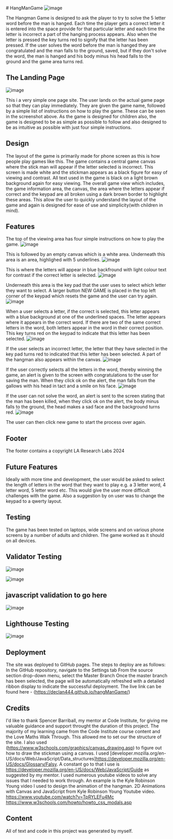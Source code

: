 ﻿﻿# HangManGame 
![image](https://github.com/Declan444/hangManGame/assets/119152450/771e4edc-71de-42b5-a09f-2a95a52d731d)

The Hangman Game is designed to ask the player to try to solve the 5 letter word before the man is hanged. Each time the player gets a correct letter it is entered into the space provide for that particular letter and each time the letter is incorrect a part of the hanging process appears. Also when the letter is pressed the key turns red to signify that the letter has been pressed. If the user solves the word before the man is hanged they are congratulated and the man falls to the ground, saved, but if they don't solve the word, the man is hanged and his body minus his head falls to the ground and the game area turns red.

## The Landing Page

![image](https://github.com/Declan444/hangManGame/assets/119152450/1985973c-9d92-46ae-b065-2daba314c820)


This i a very simple one page site. The user lands on the actual game page so that they can play immediately. They are given the game name, followed by a simple list of instructions on how to play the game. These can be seen in the screenshot above. As the game is designed for children also, the game is designed to be as simple as possible to follow and also designed to be as intuitive as possible with just four simple instructions. 

## Design
The layout of the game is primarily made for phone screen as this is how people play games like this. The game contains a central game canvas where the stick man will appear if the letter selected is incorrect. This screen is made white and the stickman appears as a black figure for easy of viewing and contrast. All text used in the game is black on a light brown background again for easy viewing. The overall game view which includes, the game information area, the canvas, the area where the letters appear if correct and the keypad are all broken using a dark brown border to highlight these areas. This allow the user to quickly understand the layout of the game and again is designed for ease of use and simplicity(with children in mind).

## Features

The top of the viewing area has four simple instructions on how to play the game. 
![image](https://github.com/Declan444/hangManGame/assets/119152450/23ca8b67-3226-41b6-9799-17ac3a5b6e9f)

This is followed by an empty canvas which is a white area. Underneath this area is an area, highlighed with 5 underlines. 
![image](https://github.com/Declan444/hangManGame/assets/119152450/cd32b133-0d66-485e-b8e0-9a11f9fad601)

This is where the letters will appear in blue backfround with light colour text for contrast if the correct letter is selected.
![image](https://github.com/Declan444/hangManGame/assets/119152450/5eb58856-4ca0-4aeb-b13a-edb7b550d51c)

Underneath this area is the key pad that the user uses to select which letter they want to select. A larger button NEW GAME is placed in the top left corner of the keypad which resets the game and the user can try again. 
![image](https://github.com/Declan444/hangManGame/assets/119152450/faca6624-67ec-4045-9e81-88b997f4d070)


When a user selects a letter, if the correct is selected, this letter appears with a blue background at one of the underlined spaces. The letter appears where it appears in the correct word. If there are two of the same correct letters in the word, both letters appear in the word in their correct position. This key turns red on the keypad to indicate that this letter has been selected.
![image](https://github.com/Declan444/hangManGame/assets/119152450/1f08f9c2-970d-40f9-9c1c-f6c71626f6d8)



If the user selects an incorrect letter, the letter that they have selected in the key pad turns red to indicated that this letter has been selected. A part of the hangman also appears within the canvas. 
![image](https://github.com/Declan444/hangManGame/assets/119152450/b5995305-5ad3-436b-a20d-f2b63a58f7ce)

If the user correctly selects all the letters in the word, thereby winning the game, an alert is given to the screen with congratulations to the user for saving the man. When they click ok on the alert, the man falls from the gallows with his head in tact and a smile on his face. 
![image](https://github.com/Declan444/hangManGame/assets/119152450/6848d439-ecdd-483e-be4a-9f81a5deefd5)

If the user can not solve the word, an alert is sent to the screen stating that the man has been killed, when they click ok on the alert, the body minus falls to the ground, the head makes a sad face and the background turns red. 
![image](https://github.com/Declan444/hangManGame/assets/119152450/84301f5a-53e5-4f8c-98c5-6279fc03ae3d)

The user can then click new game to start the process over again.

## Footer

The footer contains a copyright LA Research Labs 2024


## Future Features
Ideally with more time and development, the user would be asked to select the length of letters in the word that they want to play e.g. a 3 letter word, 4 letter word, 5 letter word etc. This would give the user more difficult challenges with the game. Also a suggestion by on user was to change the keypad to a qwerty layout.

## Testing
The game has been tested on laptops, wide screens and on various phone screens by a number of adults and children. The game worked as it should on all devices. 

## Validator Testing

![image](https://github.com/Declan444/hangManGame/assets/119152450/a7ca77dd-bcd7-4a3d-b301-dbe1ca896b54)



![image](https://github.com/Declan444/hangManGame/assets/119152450/a4d51274-6e2c-4fad-adaa-43e85c7cbc6a)

## javascript validation to go here
![image](https://github.com/Declan444/hangManGame/assets/119152450/9de54ad2-11d3-4575-84dc-9b5729e3dac8)



## Lighthouse Testing

![image](https://github.com/Declan444/hangManGame/assets/119152450/c63608fb-20ea-4b29-9097-7d3f30327671)

## Deployment


The site was deployed to GitHub pages. The steps to deploy are as follows:
In the GitHub repository, navigate to the Settings tab
From the source section drop-down menu, select the Master Branch
Once the master branch has been selected, the page will be automatically refreshed with a detailed ribbon display to indicate the successful deployment. The live link can be found here - (https://declan444.github.io/hangManGame/)

## Credits
I'd like to thank Spencer Barriball, my mentor at Code Institute, for giving me valuable guidance and support throught the duration of this project. The majority of my learning came from the Code Institute course content and the Love Maths Walk Through. This allowed me to set our the structure of the site. I also used  (https://www.w3schools.com/graphics/canvas_drawing.asp) to figure out how to draw the stickman using a canvas. I used [developer.mozilla.org/en-US/docs/Web/JavaScript/Data_structures]https://developer.mozilla.org/en-US/docs/Glossary/Falsy. A constant go to that I use is https://developer.mozilla.org/en-US/docs/Web/JavaScript/Guide as suggested by my mentor. I used numerous youtube videos to solve any issues that I needed to work through. An example is the Kyle Robinson Young video I used to design the animation of the hangman.
2D Animations with Canvas and JavaScript  from Kyle Robinson Young Youtube video. https://www.youtube.com/watch?v=TpRYLEFu4Mc
https://www.w3schools.com/howto/howto_css_modals.asp

## Content
All of text and code in this project was generated by myself.





